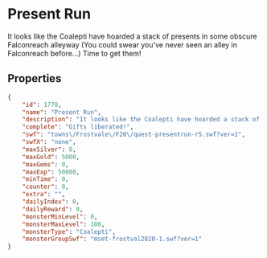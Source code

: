 # Present Run

It looks like the Coalepti have hoarded a stack of presents in some obscure Falconreach alleyway (You could swear you've never seen an alley in Falconreach before...) Time to get them!

## Properties

```json
{
    "id": 1778,
    "name": "Present Run",
    "description": "It looks like the Coalepti have hoarded a stack of presents in some obscure Falconreach alleyway (You could swear you've never seen an alley in Falconreach before...) Time to get them!",
    "complete": "Gifts liberated!",
    "swf": "towns\/Frostvale\/F20\/quest-presentrun-r5.swf?ver=1",
    "swfX": "none",
    "maxSilver": 0,
    "maxGold": 5000,
    "maxGems": 0,
    "maxExp": 50000,
    "minTime": 0,
    "counter": 0,
    "extra": "",
    "dailyIndex": 0,
    "dailyReward": 0,
    "monsterMinLevel": 0,
    "monsterMaxLevel": 100,
    "monsterType": "Coalepti",
    "monsterGroupSwf": "mset-frostval2020-1.swf?ver=1"
}
```

